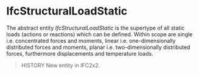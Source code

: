 # IfcStructuralLoadStatic

The abstract entity _IfcStructuralLoadStatic_ is the supertype of all static loads (actions or reactions) which can be defined. Within scope are single i.e. concentrated forces and moments, linear i.e. one-dimensionally distributed forces and moments, planar i.e. two-dimensionally distributed forces, furthermore displacements and temperature loads.
<!-- end of short definition -->

> HISTORY New entity in IFC2x2.
